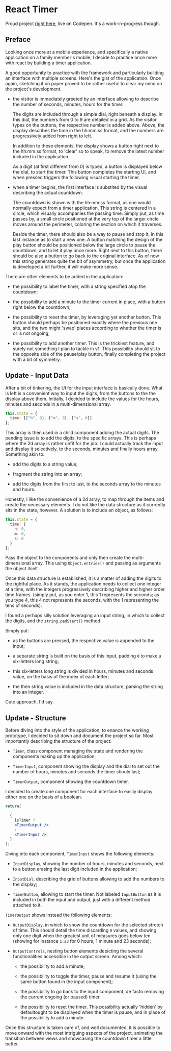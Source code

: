 # React Timer

Proud project [right here](https://codepen.io/borntofrappe/full/dwVZRQ), live on Codepen. It's a work-in-progress though.

## Preface

Looking once more at a mobile experience, and specifically a native application on a family member's mobile, I decide to practice once more with react by building a timer application.

A good opportunity to practice with the framework and particularly building an interface with multiple screens.
Here's the gist of the application. Once again, sketching it on paper proved to be rather useful to clear my mind on the project's development.

- the visitor is immediately greeted by an interface allowing to describe the number of seconds, minutes, hours for the timer.

  The digits are included through a simple dial, right beneath a display. In this dial, the numbers from 0 to 9 are detailed in a grid. As the visitor types on the buttons, the respective number is added above. Above, the display describes the time in the hh:mm:ss format, and the numbers are progressively added from right to left.

  In addition to these elements, the display shows a button right next to the hh:mm:ss format, to 'clear' so to speak, to remove the latest number included in the application.

  As a digit (at first different from 0) is typed, a button is displayed below the dial, to start the timer. This button completes the starting UI, and when pressed triggers the following visual starting the timer.

- when a timer begins, the first interface is substited by the visual describing the actual countdown.

  The countdown is shown with the hh:mm:ss format, as one would normally expect from a timer application. This string is centered in a circle, which visually accompanies the passing time. Simply put, as time passes by, a small circle positioned at the very top of the larger circle moves around the perimeter, coloring the section on which it traverses.

  Beside the timer, there should also be a way to pause and stop it, in this last instance as to start a new one. A button matching the design of the play button should be positioned below the large circle to pause the countdown, and to let it play once more. Right next to this button, there should be also a button to go back to the original interface. As of now this string generates quite the bit of asymmetry, but once the application is developed a bit further, it will make more sense.

There are other elements to be added in the application:

- the possibility to label the timer, with a string specified atop the countdown;

- the possibility to add a minute to the timer current in place, with a button right below the countdown;

- the possibility to reset the timer, by leveraging yet another button. This button should perhaps be positioned exactly where the previous one sits, and the two might 'swap' places according to whether the timer is or is not ongoing;

- the possibility to add another timer. This is the trickiest feature, and surely not something I plan to tackle in v1. This possibility should sit to the opposite side of the pause/play button, finally completing the project with a bit of symmetry.

## Update - Input Data

After a bit of tinkering, the UI for the input interface is basically done. What is left is a convenient way to input the digits, from the buttons to the the display above them. Initially, I decided to include the values for the hours, minutes and seconds in a multi-dimensional array.

```js
this.state = {
  time: [["h", 0], ["m", 0], ["s", 0]]
};
```

This array is then used in a child component adding the actual digits. The pending issue is to add the digits, to the specific arrays. This is perhaps where the 2d array is rather unfit for the job. I could actually track the input and display it selectively, to the seconds, minutes and finally hours array. Something akin to:

- add the digits to a string value;

- fragment the string into an array;

- add the digits from the first to last, to the seconds array to the minutes and hours.

Honestly, I like the convenience of a 2d array, to map through the items and create the necessary elements. I do not like the data structure as it currently sits in the state, however. A solution is to include an object, as follows:

```js
this.state = {
  time: {
    h: 0,
    m: 0,
    s: 0
  }
};
```

Pass the object to the components and only then create the multi-dimensional array. This using `Object.entries()` and passing as arguments the object itself.

Once this data structure is established, it is a matter of adding the digits to the rightful place. As it stands, the application needs to collect one integer at a time, with the integers progressively describing higher and higher order time frames. (simply put, as you enter 1, this 1 represents the seconds; as you type 4, this 4 not represents the seconds, with the 1 representing the tens of seconds).

I found a perhaps silly solution leveraging an input string, in which to collect the digits, and the `string.padStart()` method.

Simply put:

- as the buttons are pressed, the respective value is appended to the input;

- a separate string is built on the basis of this input, padding `0` to make a six-letters long string;

- this six-letters long string is divided in hours, minutes and seconds value, on the basis of the index of each letter;

- the then string value is included in the data structure, parsing the string into an integer.

Cute approach, I'd say.

## Update - Structure

Before diving into the style of the application, to enance the working prototype, I decided to sit down and document the project so far. Most importantly describing the structure of the project:

- `Timer`, class component managing the state and rendering the components making up the application;

- `TimerInput`, component showing the display and the dial to set out the number of hours, minutes and seconds the timer should last;

- `TimerOutput`, component showing the countdown timer.

I decided to create one component for each interface to easily display either one on the basis of a boolean.

```jsx
return(

  {
    isTimer ?
    <TimerOutput />
    :
    <TimerInput />
  }
);

```

Diving into each component, `TimerInput` shows the following elements:

- `InputDisplay`, showing the number of hours, minutes and seconds, next to a button erasing the last digit included in the application;

- `InputDial`, describing the grid of buttons allowing to add the numbers to the display;

- `TimerButton`, allowing to start the timer. Not labeled `InputButton` as it is included in both the input and output, just with a different method attached to it.

`TimerOutput` shows instead the following elements:

- `OutputDisplay`, in which to show the countdown for the selected stretch of time. This should detail the time discarding `0` values, and showing only one digit when the greatest unit of measures goes below ten (showing for instance `1:23` for 0 hours, 1 minute and 23 seconds);

- `OutputControls`, nesting button elements depicting the several functionalities accessible in the output screen. Among which:

  - the possibility to add a minute;

  - the possibility to toggle the timer, pause and resume it (using the same button found in the input component);

  - the possibility to go back to the input component, de facto removing the current ongoing (or paused) timer.

  - the possibility to reset the timer. This possibility actually 'hidden' by defaultought to be displayed when the timer is pause, and in place of the possibility to add a minute.

Once this structure is taken care of, and well documented, it is possible to move onward with the most intriguing aspects of the project, animating the transition between views and showcasing the countdown timer a little better.

